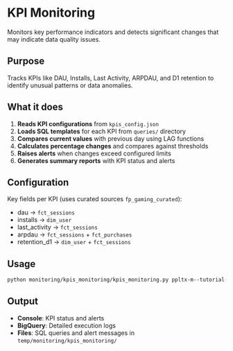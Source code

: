 # KPI Monitoring

Monitors key performance indicators and detects significant changes that may indicate data quality issues.

## Purpose

Tracks KPIs like DAU, Installs, Last Activity, ARPDAU, and D1 retention to identify unusual patterns or data anomalies.

## What it does

1. **Reads KPI configurations** from `kpis_config.json`
2. **Loads SQL templates** for each KPI from `queries/` directory
3. **Compares current values** with previous day using LAG functions
4. **Calculates percentage changes** and compares against thresholds
5. **Raises alerts** when changes exceed configured limits
6. **Generates summary reports** with KPI status and alerts

## Configuration

Key fields per KPI (uses curated sources `fp_gaming_curated`):
- dau → `fct_sessions`
- installs → `dim_user`
- last_activity → `fct_sessions`
- arpdau → `fct_sessions` + `fct_purchases`
- retention_d1 → `dim_user` + `fct_sessions`

## Usage

```bash
python monitoring/kpis_monitoring/kpis_monitoring.py ppltx-m--tutorial-dev --job_name kpis --job_action daily
```

## Output

- **Console**: KPI status and alerts
- **BigQuery**: Detailed execution logs
- **Files**: SQL queries and alert messages in `temp/monitoring/kpis_monitoring/`
